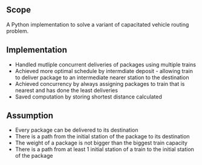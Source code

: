## Scope

A Python implementation to solve a variant of capacitated vehicle routing problem.

## Implementation
- Handled mutliple concurrent deliveries of packages using multiple trains
- Achieved more optimal schedule by intermdiate deposit - allowing train to deliver package to an intermediate nearer station to the destination
- Achieved concurrency by always assigning packages to train that is nearest and has done the least deliveries
- Saved computation by storing shortest distance calculated

## Assumption
- Every package can be delivered to its destination
- There is a path from the initial station of the package to its destination
- The weight of a package is not bigger than the biggest train capacity
- There is a path from at least 1 initial station of a train to the initial station of the package 